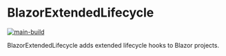 # BlazorExtendedLifecycle

[![main-build](https://github.com/BackGrounder84/BlazorExtendedLifecycle/actions/workflows/main.yml/badge.svg?branch=main)](https://github.com/BackGrounder84/BlazorExtendedLifecycle/actions/workflows/main.yml)

BlazorExtendedLifecycle adds extended lifecycle hooks to Blazor projects.
